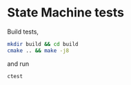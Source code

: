 # State Machine tests

Build tests,

```sh
mkdir build && cd build
cmake .. && make -j8
```

and run

```sh
ctest
```
